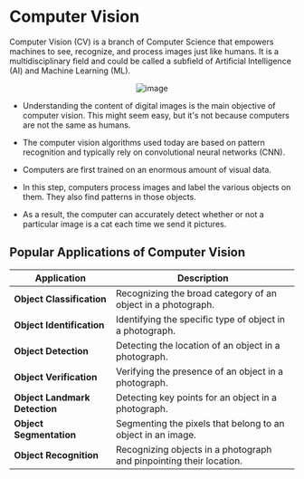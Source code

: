 # Computer Vision

Computer Vision (CV) is a branch of Computer Science that empowers machines to see, recognize, and process images just like humans. It is a multidisciplinary field and could be called a subfield of Artificial Intelligence (AI) and Machine Learning (ML).

<div align="center">
  <img src="https://github.com/user-attachments/assets/334a8ede-84e4-406e-b44a-8cb492bb6003" alt="image">
</div>

- Understanding the content of digital images is the main objective of computer vision. This might seem easy, but it's not because computers are not the same as humans. 

- The computer vision algorithms used today are based on pattern recognition and typically rely on convolutional neural networks (CNN). 
- Computers are first trained on an enormous amount of visual data. 
- In this step, computers process images and label the various objects on them. They also find patterns in those objects. 
- As a result, the computer can accurately detect whether or not a particular image is a cat each time we send it pictures.

## Popular Applications of Computer Vision

| Application                  | Description                                                                 |
|------------------------------|-----------------------------------------------------------------------------|
| **Object Classification**    | Recognizing the broad category of an object in a photograph.                |
| **Object Identification**    | Identifying the specific type of object in a photograph.                    |
| **Object Detection**         | Detecting the location of an object in a photograph.                        |
| **Object Verification**      | Verifying the presence of an object in a photograph.                        |
| **Object Landmark Detection**| Detecting key points for an object in a photograph.                         |
| **Object Segmentation**      | Segmenting the pixels that belong to an object in an image.                 |
| **Object Recognition**       | Recognizing objects in a photograph and pinpointing their location.         |
